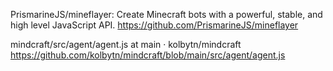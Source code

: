 PrismarineJS/mineflayer: Create Minecraft bots with a powerful, stable, and high level JavaScript API.
https://github.com/PrismarineJS/mineflayer

mindcraft/src/agent/agent.js at main · kolbytn/mindcraft
https://github.com/kolbytn/mindcraft/blob/main/src/agent/agent.js
